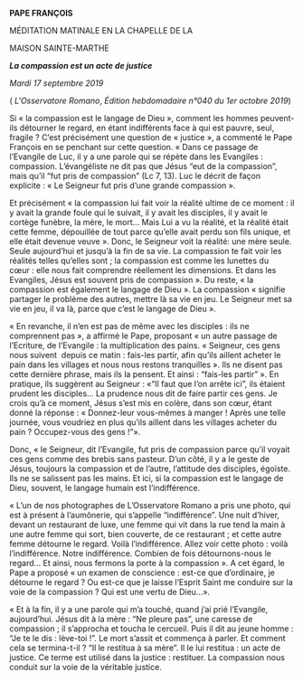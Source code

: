 **PAPE FRANÇOIS**

MÉDITATION MATINALE EN LA CHAPELLE DE LA

MAISON SAINTE-MARTHE

***La compassion est un acte de justice***

*Mardi 17 septembre 2019*

( *L'Osservatore Romano*, *Édition hebdomadaire n°040 du 1er octobre 2019*)

Si « la compassion est le langage de Dieu », comment les hommes peuvent-ils détourner le regard, en étant indifférents face à qui est pauvre, seul, fragile ? C’est précisément une question de « justice », a commenté le Pape François en se penchant sur cette question. « Dans ce passage de l’Evangile de Luc, il y a une parole qui se répète dans les Evangiles : compassion. L’évangéliste ne dit pas que Jésus “eut de la compassion”, mais qu’il “fut pris de compassion” (Lc 7, 13). Luc le décrit de façon explicite : « Le Seigneur fut pris d’une grande compassion ».

Et précisément « la compassion lui fait voir la réalité ultime de ce moment : il y avait la grande foule qui le suivait, il y avait les disciples, il y avait le cortège funèbre, la mère, le mort... Mais Lui a vu la réalité, et la réalité était cette femme, dépouillée de tout parce qu’elle avait perdu son fils unique, et elle était devenue veuve ». Donc, le Seigneur voit la réalité: une mère seule. Seule aujourd’hui et jusqu’à la fin de sa vie. La compassion te fait voir les réalités telles qu’elles sont ; la compassion est comme les lunettes du cœur : elle nous fait comprendre réellement les dimensions. Et dans les Evangiles, Jésus est souvent pris de compassion ». Du reste, « la compassion est également le langage de Dieu ». La compassion « signifie partager le problème des autres, mettre là sa vie en jeu. Le Seigneur met sa vie en jeu, il va là, parce que c’est le langage de Dieu ».

« En revanche, il n’en est pas de même avec les disciples : ils ne comprennent pas », a affirmé le Pape, proposant « un autre passage de l’Ecriture, de l’Evangile : la multiplication des pains. « Seigneur, ces gens nous suivent  depuis ce matin : fais-les partir, afin qu’ils aillent acheter le pain dans les villages et nous nous restons tranquilles ». Ils ne disent pas cette dernière phrase, mais ils la pensent. Et ainsi : “fais-les partir” ». En pratique, ils suggèrent au Seigneur : «“Il faut que l’on arrête ici”, ils étaient prudent les disciples... La prudence nous dit de faire partir ces gens. Je crois qu’à ce moment, Jésus s’est mis en colère, dans son cœur, étant donné la réponse : « Donnez-leur vous-mêmes à manger ! Après une telle journée, vous voudriez en plus qu’ils aillent dans les villages acheter du pain ? Occupez-vous des gens !”».

Donc, « le Seigneur, dit l’Evangile, fut pris de compassion parce qu’il voyait ces gens comme des brebis sans pasteur. D’un côté, il y a le geste de Jésus, toujours la compassion et de l’autre, l’attitude des disciples, égoïste. Ils ne se salissent pas les mains. Et ici, si la compassion est le langage de Dieu, souvent, le langage humain est l’indifférence.

« L’un de nos photographes de L’Osservatore Romano a pris une photo, qui est à présent à l’aumônerie, qui s’appelle “indifférence”. Une nuit d’hiver, devant un restaurant de luxe, une femme qui vit dans la rue tend la main à une autre femme qui sort, bien couverte, de ce restaurant ; et cette autre femme détourne le regard. Voilà l’indifférence. Allez voir cette photo : voilà l’indifférence. Notre indifférence. Combien de fois détournons-nous le regard... Et ainsi, nous fermons la porte à la compassion ». A cet égard, le Pape a proposé « un examen de conscience : est-ce que d’ordinaire, je détourne le regard ? Ou est-ce que je laisse l’Esprit Saint me conduire sur la voie de la compassion ? Qui est une vertu de Dieu...».

« Et à la fin, il y a une parole qui m’a touché, quand j’ai prié l’Evangile, aujourd’hui. Jésus dit à la mère : “Ne pleure pas”, une caresse de compassion ; il s’approcha et toucha le cercueil. Puis il dit au jeune homme : “Je te le dis : lève-toi !”. Le mort s’assit et commença à parler. Et comment cela se termina-t-il ? “Il le restitua à sa mère”. Il le lui restitua : un acte de justice. Ce terme est utilisé dans la justice : restituer. La compassion nous conduit sur la voie de la véritable justice.